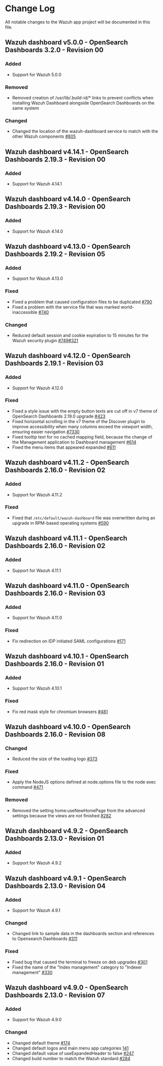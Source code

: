 # Change Log

All notable changes to the Wazuh app project will be documented in this file.

## Wazuh dashboard v5.0.0 - OpenSearch Dashboards 3.2.0 - Revision 00

### Added

- Support for Wazuh 5.0.0

### Removed

- Removed creation of /usr/lib/.build-id/\* links to prevent conflicts when installing Wazuh Dashboard alongside OpenSearch Dashboards on the same system

### Changed

- Changed the location of the wazuh-dashboard service to match with the other Wazuh components [#805](https://github.com/wazuh/wazuh-dashboard/issues/805)

## Wazuh dashboard v4.14.1 - OpenSearch Dashboards 2.19.3 - Revision 00

### Added

- Support for Wazuh 4.14.1

## Wazuh dashboard v4.14.0 - OpenSearch Dashboards 2.19.3 - Revision 00

### Added

- Support for Wazuh 4.14.0

## Wazuh dashboard v4.13.0 - OpenSearch Dashboards 2.19.2 - Revision 05

### Added

- Support for Wazuh 4.13.0

### Fixed

- Fixed a problem that caused configuration files to be duplicated [#790](https://github.com/wazuh/wazuh-dashboard/issues/790)
- Fixed a problem with the service file that was marked world-inaccessible [#740](https://github.com/wazuh/wazuh-dashboard/pull/740)

### Changed

- Reduced default session and cookie expiration to 15 minutes for the Wazuh security plugin [#749](https://github.com/wazuh/wazuh-dashboard/issues/749)[#321](https://github.com/wazuh/wazuh-security-dashboards-plugin/pull/321)

## Wazuh dashboard v4.12.0 - OpenSearch Dashboards 2.19.1 - Revision 03

### Added

- Support for Wazuh 4.12.0

### Fixed

- Fixed a style issue with the empty button texts are cut off in v7 theme of OpenSearch Dashboards 2.19.0 upgrade [#423](https://github.com/wazuh/wazuh-dashboard/issues/423)
- Fixed horizontal scrolling in the v7 theme of the Discover plugin to improve accessibility when many columns exceed the viewport width, ensuring easier navigation [#7330](https://github.com/wazuh/wazuh-dashboard-plugins/issues/7330)
- Fixed tooltip text for no cached mapping field, because the change of the Management application to Dashboard management [#614](https://github.com/wazuh/wazuh-dashboard/pull/614)
- Fixed the menu items that appeared expanded [#611](https://github.com/wazuh/wazuh-dashboard/pull/611)

## Wazuh dashboard v4.11.2 - OpenSearch Dashboards 2.16.0 - Revision 02

### Added

- Support for Wazuh 4.11.2

### Fixed

- Fixed that `/etc/default/wazuh-dashboard` file was overwritten during an upgrade in RPM-based operating systems [#590](https://github.com/wazuh/wazuh-dashboard/pull/590)

## Wazuh dashboard v4.11.1 - OpenSearch Dashboards 2.16.0 - Revision 02

### Added

- Support for Wazuh 4.11.1

## Wazuh dashboard v4.11.0 - OpenSearch Dashboards 2.16.0 - Revision 03

### Added

- Support for Wazuh 4.11.0

### Fixed

- Fix redirection on IDP initiated SAML configurations [#171](https://github.com/wazuh/wazuh-security-dashboards-plugin/pull/171)

## Wazuh dashboard v4.10.1 - OpenSearch Dashboards 2.16.0 - Revision 01

### Added

- Support for Wazuh 4.10.1

### Fixed

- Fix red mask style for chromium browsers [#481](https://github.com/wazuh/wazuh-dashboard/pull/481)

## Wazuh dashboard v4.10.0 - OpenSearch Dashboards 2.16.0 - Revision 08

### Changed

- Reduced the size of the loading logo [#373](https://github.com/wazuh/wazuh-dashboard/pull/373)

### Fixed

- Apply the NodeJS options defined at node.options file to the node exec command [#471](https://github.com/wazuh/wazuh-dashboard/pull/471)

### Removed

- Removed the setting home:useNewHomePage from the advanced settings because the views are not finished [#282](https://github.com/wazuh/wazuh-dashboard/pull/282)

## Wazuh dashboard v4.9.2 - OpenSearch Dashboards 2.13.0 - Revision 01

### Added

- Support for Wazuh 4.9.2

## Wazuh dashboard v4.9.1 - OpenSearch Dashboards 2.13.0 - Revision 04

### Added

- Support for Wazuh 4.9.1

### Changed

- Changed link to sample data in the dashboards section and references to Opensearch Dashboards [#311](https://github.com/wazuh/wazuh-dashboard/pull/311)

### Fixed

- Fixed bug that caused the terminal to freeze on deb upgrades [#301](https://github.com/wazuh/wazuh-dashboard/pull/301)
- Fixed the name of the "Index management" category to "Indexer management" [#330](https://github.com/wazuh/wazuh-dashboard/pull/330)

## Wazuh dashboard v4.9.0 - OpenSearch Dashboards 2.13.0 - Revision 07

### Added

- Support for Wazuh 4.9.0

### Changed

- Changed default theme [#174](https://github.com/wazuh/wazuh-dashboard/pull/174)
- Changed default logos and main menu app categories [141](https://github.com/wazuh/wazuh-dashboard/pull/141)
- Changed default value of useExpandedHeader to false [#247](https://github.com/wazuh/wazuh-dashboard/pull/247)
- Changed build number to match the Wazuh standard [#284](https://github.com/wazuh/wazuh-dashboard/pull/284)
